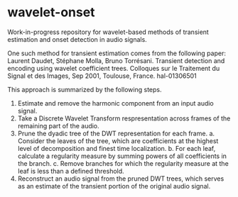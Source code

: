 # wavelet-onset
Work-in-progress repository for wavelet-based methods of transient estimation and onset detection in audio signals.

One such method for transient estimation comes from the following paper:
Laurent Daudet, Stéphane Molla, Bruno Torrésani. Transient detection and encoding using wavelet
coefficient trees. Colloques sur le Traitement du Signal et des Images, Sep 2001, Toulouse, France. hal-01306501

This approach is summarized by the following steps.
1. Estimate and remove the harmonic component from an input audio signal.
2. Take a Discrete Wavelet Transform respresentation across frames of the remaining part of the audio.
3. Prune the dyadic tree of the DWT representation for each frame.
    a. Consider the leaves of the tree, which are coefficients at the highest level of decomposition and finest time localization.
    b. For each leaf, calculate a regularity measure by summing powers of all coefficients in the branch.
    c. Remove branches for which the regularity measure at the leaf is less than a defined threshold.
4. Reconstruct an audio signal from the pruned DWT trees, which serves as an estimate of the transient portion of the original audio signal.